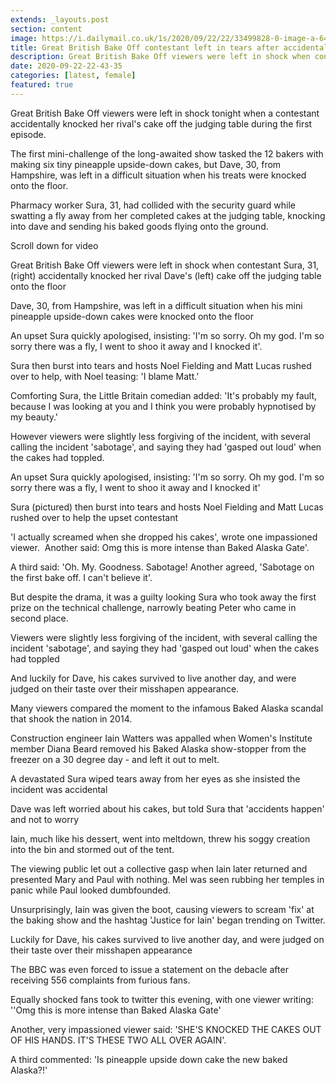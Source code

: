 ```yaml
---
extends: _layouts.post
section: content
image: https://i.dailymail.co.uk/1s/2020/09/22/22/33499828-0-image-a-64_1600810793020.jpg 
title: Great British Bake Off contestant left in tears after accidentally knocking rivals cake over 
description: Great British Bake Off viewers were left in shock when contestant Sura, 31, accidentally knocked her rival Daves cake off the judging table onto the floor of the judging tent, calling the incident sabotage. 
date: 2020-09-22-22-43-35 
categories: [latest, female] 
featured: true 
--- 
```

Great British Bake Off viewers were left in shock tonight when a contestant accidentally knocked her rival's cake off the judging table during the first episode. 

The first mini-challenge of the long-awaited show tasked the 12 bakers with making six tiny pineapple upside-down cakes, but Dave, 30, from Hampshire, was left in a difficult situation when his treats were knocked onto the floor. 

Pharmacy worker Sura, 31, had collided with the security guard while swatting a fly away from her completed cakes at the judging table, knocking into dave and sending his baked goods flying onto the ground.

Scroll down for video 

Great British Bake Off viewers were left in shock when contestant Sura, 31, (right) accidentally knocked her rival Dave's (left) cake off the judging table onto the floor 

 Dave, 30, from Hampshire, was left in a difficult situation when his mini pineapple upside-down cakes were knocked onto the floor

An upset Sura quickly apologised, insisting: 'I'm so sorry. Oh my god. I'm so sorry there was a fly, I went to shoo it away and I knocked it'. 

Sura then burst into tears and hosts Noel Fielding and Matt Lucas rushed over to help, with Noel teasing: 'I blame Matt.'

Comforting Sura, the Little Britain comedian added: 'It's probably my fault, because I was looking at you and I think you were probably hypnotised by my beauty.' 

However viewers were slightly less forgiving of the incident, with several calling the incident 'sabotage', and saying they had 'gasped out loud' when the cakes had toppled. 

An upset Sura quickly apologised, insisting: 'I'm so sorry. Oh my god. I'm so sorry there was a fly, I went to shoo it away and I knocked it'

Sura (pictured) then burst into tears and hosts Noel Fielding and Matt Lucas rushed over to help the upset contestant 

'I actually screamed when she dropped his cakes', wrote one impassioned viewer.  Another said: Omg this is more intense than Baked Alaska Gate'. 

A third said: 'Oh. My. Goodness. Sabotage! Another agreed, 'Sabotage on the first bake off. I can't believe it'.   

But despite the drama, it was a guilty looking Sura who took away the first prize on the technical challenge, narrowly beating Peter who came in second place. 













Viewers were slightly less forgiving of the incident, with several calling the incident 'sabotage', and saying they had 'gasped out loud' when the cakes had toppled

And luckily for Dave, his cakes survived to live another day, and were judged on their taste over their misshapen appearance.  

Many viewers compared the moment to the infamous Baked Alaska scandal that shook the nation in 2014.  

Construction engineer Iain Watters was appalled when Women's Institute member Diana Beard removed his Baked Alaska show-stopper from the freezer on a 30 degree day - and left it out to melt.

A devastated Sura wiped tears away from her eyes as she insisted the incident was accidental 

Dave was left worried about his cakes, but told Sura that 'accidents happen' and not to worry 

Iain, much like his dessert, went into meltdown, threw his soggy creation into the bin and stormed out of the tent.

The viewing public let out a collective gasp when Iain later returned and presented Mary and Paul with nothing. Mel was seen rubbing her temples in panic while Paul looked dumbfounded.

Unsurprisingly, Iain was given the boot, causing viewers to scream 'fix' at the baking show and the hashtag 'Justice for Iain' began trending on Twitter.

Luckily for Dave, his cakes survived to live another day, and were judged on their taste over their misshapen appearance

The BBC was even forced to issue a statement on the debacle after receiving 556 complaints from furious fans.  

Equally shocked fans took to twitter this evening, with one viewer writing: ''Omg this is more intense than Baked Alaska Gate'

Another, very impassioned viewer said: 'SHE'S KNOCKED THE CAKES OUT OF HIS HANDS. IT'S THESE TWO ALL OVER AGAIN'.  

A third commented: 'Is pineapple upside down cake the new baked Alaska?!' 

